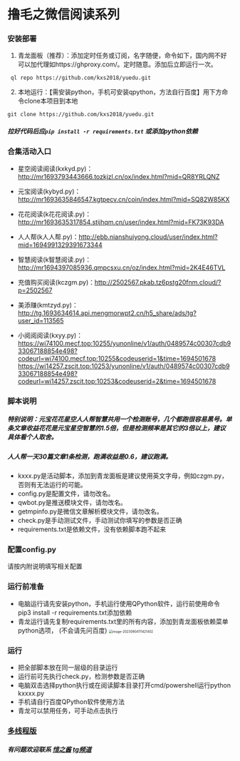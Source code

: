 # 撸毛之微信阅读系列

### 安装部署
1. 青龙面板（推荐）：添加定时任务或订阅，名字随便，命令如下，国内网不好可以加代理如https://ghproxy.com/。定时随意。添加后立即运行一次。
```
 ql repo https://github.com/kxs2018/yuedu.git
```

2. 本地运行：【需安装python，手机可安装qpython，方法自行百度】用下方命令clone本项目到本地
```
git clone https://github.com/kxs2018/yuedu.git
```
   
##### 拉好代码后应`pip install -r requirements.txt` 或添加python依赖

### 合集活动入口

- 星空阅读阅读(kxkyd.py)：http://mr1693793443666.tozkjzl.cn/ox/index.html?mid=QR8YRLQNZ


- 元宝阅读(kybyd.py)：http://mr1693635846547.kgtpecv.cn/coin/index.html?mid=SQ82W85KX


- 花花阅读(k花花阅读.py)：http://mr1693635317854.stijhqm.cn/user/index.html?mid=FK73K93DA
  
- 人人帮(k人人帮.py)：http://ebb.nianshuiyong.cloud/user/index.html?mid=1694991329391673344
  
- 智慧阅读(k智慧阅读.py)：http://mr1694397085936.qmpcsxu.cn/oz/index.html?mid=2K4E46TVL


- 充值购买阅读(kczgm.py)：http://2502567.pkab.tz6pstg20fnm.cloud/?p=2502567


- 美添赚(kmtzyd.py)：http://tg.1693634614.api.mengmorwpt2.cn/h5_share/ads/tg?user_id=113565


- 小阅阅阅读(kxyy.py)：https://wi74100.mecf.top:10255/yunonline/v1/auth/0489574c00307cdb933067188854e498?codeurl=wi74100.mecf.top:10255&codeuserid=1&time=1694501678
                      https://wi14257.zscit.top:10253/yunonline/v1/auth/0489574c00307cdb933067188854e498?codeurl=wi14257.zscit.top:10253&codeuserid=2&time=1694501678

### 脚本说明
##### 特别说明：元宝花花星空人人帮智慧共用一个检测账号，几个都跑很容易黑号。单条文章收益花花是元宝星空智慧的1.5倍，但是检测频率是其它的3倍以上，建议具体看个人取舍。
##### 人人帮一天30篇文章1条检测，跑满收益是0.6，建议跑满。
- kxxx.py是活动脚本，添加到青龙面板是建议使用英文字母，例如czgm.py，否则有无法运行的可能。
- config.py是配置文件，请勿改名。
- qwbot.py是推送模块文件，请勿改名。
- getmpinfo.py是微信文章解析模块文件，请勿改名。
- check.py是手动测试文件，手动测试你填写的参数是否正确
- requirements.txt是依赖文件，没有依赖脚本跑不起来

### 配置config.py

   请按内附说明填写相关配置

### 运行前准备

- 电脑运行请先安装python，手机运行使用QPython软件，运行前使用命令pip3 install -r requirements.txt添加依赖
- 青龙运行请先复制requirements.txt里的所有内容，添加到青龙面板依赖菜单python选项，
  (不会请先问百度)
  <img src="https://i.ibb.co/YkvPSfw/11-14-22-1a2c3190414bbb47831b867cdc7974e8-508d11540.png" alt="image-20230904111421402" style="zoom:50%;" />

### 运行

- 把全部脚本放在同一层级的目录运行
- 运行前可先执行check.py，检测参数是否正确
- 电脑双击选择python执行或在阅读脚本目录打开cmd/powershell运行python kxxxx.py
- 手机请自行百度QPython软件使用方法
- 青龙可以禁用任务，可手动点击执行
### [多线程版](https://github.com/kxs2018/yddxc)
##### 有问题欢迎联系 [惜之酱](https://t.me/xizhijiang) [tg频道](https://t.me/+uyR92pduL3RiNzc1)
